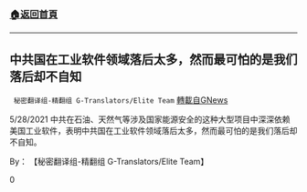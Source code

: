 ###  [:house:返回首頁](https://github.com/ourhimalayas/txt)
---

## 中共国在工业软件领域落后太多，然而最可怕的是我们落后却不自知
` 秘密翻译组-精翻组 G-Translators/Elite Team` [轉載自GNews](https://gnews.org/zh-hans/1291392/)

5/28/2021 中共在石油、天然气等涉及国家能源安全的这种大型项目中深深依赖美国工业软件，表明中共国在工业软件领域落后太多，然而最可怕的是我们落后却不自知。

By： 【秘密翻译组-精翻组 G-Translators/Elite Team】

0
